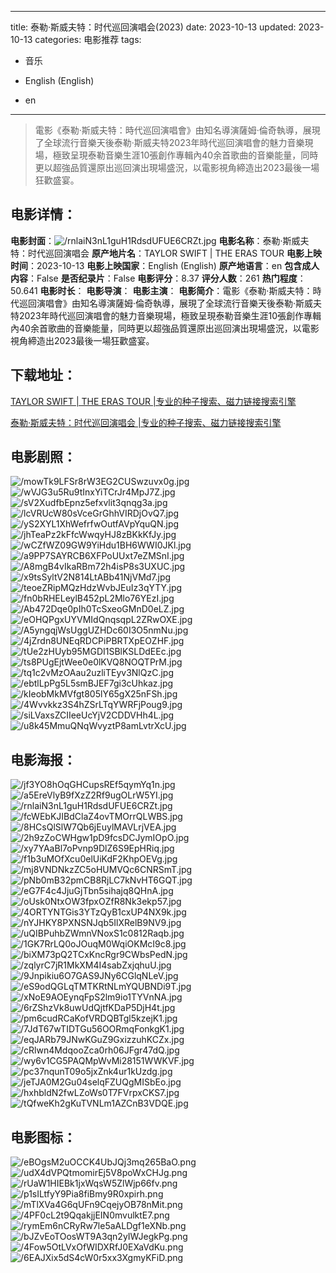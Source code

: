 
---
title: 泰勒·斯威夫特：时代巡回演唱会(2023)
date: 2023-10-13
updated: 2023-10-13
categories: 电影推荐
tags:
- 音乐

- English (English)
- en
---


> 電影《泰勒·斯威夫特：時代巡回演唱會》由知名導演薩姆·倫奇執導，展現了全球流行音樂天後泰勒·斯威夫特2023年時代巡回演唱會的魅力音樂現場，極致呈現泰勒音樂生涯10張創作專輯內40余首歌曲的音樂能量，同時更以超強品質還原出巡回演出現場盛況，以電影視角締造出2023最後一場狂歡盛宴。

## **电影详情**：

**电影封面**：<img src="https://image.tmdb.org/t/p/w200/rnlaiN3nL1guH1RdsdUFUE6CRZt.jpg" alt="/rnlaiN3nL1guH1RdsdUFUE6CRZt.jpg" title="/rnlaiN3nL1guH1RdsdUFUE6CRZt.jpg">
**电影名称**：泰勒·斯威夫特：时代巡回演唱会
**原产地片名**：TAYLOR SWIFT | THE ERAS TOUR
**电影上映时间**：2023-10-13
**电影上映国家**：English (English)
**原产地语言**：en
**包含成人内容**：False
**是否纪录片**：False
**电影评分**：8.37
**评分人数**：261
**热门程度**：50.641
**电影时长**：
**电影导演**：
**电影主演**：
**电影简介**：電影《泰勒·斯威夫特：時代巡回演唱會》由知名導演薩姆·倫奇執導，展現了全球流行音樂天後泰勒·斯威夫特2023年時代巡回演唱會的魅力音樂現場，極致呈現泰勒音樂生涯10張創作專輯內40余首歌曲的音樂能量，同時更以超強品質還原出巡回演出現場盛況，以電影視角締造出2023最後一場狂歡盛宴。

## **下载地址**：
[TAYLOR SWIFT | THE ERAS TOUR |专业的种子搜索、磁力链接搜索引擎](https://movie.amd794.com:2083/?search=TAYLOR%20SWIFT%20%7C%20THE%20ERAS%20TOUR&ordering=&mode=match_phrase&page_size=10&page=1)

[泰勒·斯威夫特：时代巡回演唱会 |专业的种子搜索、磁力链接搜索引擎](https://movie.amd794.com:2083/?search=%E6%B3%B0%E5%8B%92%C2%B7%E6%96%AF%E5%A8%81%E5%A4%AB%E7%89%B9%EF%BC%9A%E6%97%B6%E4%BB%A3%E5%B7%A1%E5%9B%9E%E6%BC%94%E5%94%B1%E4%BC%9A&ordering=&mode=match_phrase&page_size=10&page=1)
 

## **电影剧照**：
<img src="https://image.tmdb.org/t/p/original/mowTk9LFSr8rW3EG2CUSwzuvx0g.jpg" alt="/mowTk9LFSr8rW3EG2CUSwzuvx0g.jpg" title="/mowTk9LFSr8rW3EG2CUSwzuvx0g.jpg"><img src="https://image.tmdb.org/t/p/original/wVJG3u5Ru9tInxYiTCrJr4MpJ7Z.jpg" alt="/wVJG3u5Ru9tInxYiTCrJr4MpJ7Z.jpg" title="/wVJG3u5Ru9tInxYiTCrJr4MpJ7Z.jpg"><img src="https://image.tmdb.org/t/p/original/sV2XudfbEpnz5efxvlit3qnqg3a.jpg" alt="/sV2XudfbEpnz5efxvlit3qnqg3a.jpg" title="/sV2XudfbEpnz5efxvlit3qnqg3a.jpg"><img src="https://image.tmdb.org/t/p/original/lcVRUcW80sVceGrGhhVIRDjOvQ7.jpg" alt="/lcVRUcW80sVceGrGhhVIRDjOvQ7.jpg" title="/lcVRUcW80sVceGrGhhVIRDjOvQ7.jpg"><img src="https://image.tmdb.org/t/p/original/yS2XYL1XhWefrfwOutfAVpYquQN.jpg" alt="/yS2XYL1XhWefrfwOutfAVpYquQN.jpg" title="/yS2XYL1XhWefrfwOutfAVpYquQN.jpg"><img src="https://image.tmdb.org/t/p/original/jhTeaPz2kFfcWwqyHJ8zBKkKfJy.jpg" alt="/jhTeaPz2kFfcWwqyHJ8zBKkKfJy.jpg" title="/jhTeaPz2kFfcWwqyHJ8zBKkKfJy.jpg"><img src="https://image.tmdb.org/t/p/original/wCZfWZ09GW9YiHdu1BH6WWI0JKl.jpg" alt="/wCZfWZ09GW9YiHdu1BH6WWI0JKl.jpg" title="/wCZfWZ09GW9YiHdu1BH6WWI0JKl.jpg"><img src="https://image.tmdb.org/t/p/original/a9PP7SAYRCB6XFPoUUxt7eZMSnI.jpg" alt="/a9PP7SAYRCB6XFPoUUxt7eZMSnI.jpg" title="/a9PP7SAYRCB6XFPoUUxt7eZMSnI.jpg"><img src="https://image.tmdb.org/t/p/original/A8mgB4vIkaRBm72h4isP8s3UXUC.jpg" alt="/A8mgB4vIkaRBm72h4isP8s3UXUC.jpg" title="/A8mgB4vIkaRBm72h4isP8s3UXUC.jpg"><img src="https://image.tmdb.org/t/p/original/x9tsSyltV2N814LtABb41NjVMd7.jpg" alt="/x9tsSyltV2N814LtABb41NjVMd7.jpg" title="/x9tsSyltV2N814LtABb41NjVMd7.jpg"><img src="https://image.tmdb.org/t/p/original/teoeZRipMQzHdzWvbJEuIz3qYTY.jpg" alt="/teoeZRipMQzHdzWvbJEuIz3qYTY.jpg" title="/teoeZRipMQzHdzWvbJEuIz3qYTY.jpg"><img src="https://image.tmdb.org/t/p/original/fn0bRHELeylB452pL2Mlo76YEzI.jpg" alt="/fn0bRHELeylB452pL2Mlo76YEzI.jpg" title="/fn0bRHELeylB452pL2Mlo76YEzI.jpg"><img src="https://image.tmdb.org/t/p/original/Ab472Dqe0pIh0TcSxeoGMnD0eLZ.jpg" alt="/Ab472Dqe0pIh0TcSxeoGMnD0eLZ.jpg" title="/Ab472Dqe0pIh0TcSxeoGMnD0eLZ.jpg"><img src="https://image.tmdb.org/t/p/original/eOHQPgxUYVMIdQnqsqpL2ZRwOXE.jpg" alt="/eOHQPgxUYVMIdQnqsqpL2ZRwOXE.jpg" title="/eOHQPgxUYVMIdQnqsqpL2ZRwOXE.jpg"><img src="https://image.tmdb.org/t/p/original/A5yngqjWsUggUZHDc60I3O5nmNu.jpg" alt="/A5yngqjWsUggUZHDc60I3O5nmNu.jpg" title="/A5yngqjWsUggUZHDc60I3O5nmNu.jpg"><img src="https://image.tmdb.org/t/p/original/4jZrdn8UNEqRDCPiPBRTXpEOZHF.jpg" alt="/4jZrdn8UNEqRDCPiPBRTXpEOZHF.jpg" title="/4jZrdn8UNEqRDCPiPBRTXpEOZHF.jpg"><img src="https://image.tmdb.org/t/p/original/tUe2zHUyb95MGDI1SBlKSLDdEEc.jpg" alt="/tUe2zHUyb95MGDI1SBlKSLDdEEc.jpg" title="/tUe2zHUyb95MGDI1SBlKSLDdEEc.jpg"><img src="https://image.tmdb.org/t/p/original/ts8PUgEjtWee0e0lKVQ8NOQTPrM.jpg" alt="/ts8PUgEjtWee0e0lKVQ8NOQTPrM.jpg" title="/ts8PUgEjtWee0e0lKVQ8NOQTPrM.jpg"><img src="https://image.tmdb.org/t/p/original/tq1c2vMzOAau2uzliTEyv3NlQzC.jpg" alt="/tq1c2vMzOAau2uzliTEyv3NlQzC.jpg" title="/tq1c2vMzOAau2uzliTEyv3NlQzC.jpg"><img src="https://image.tmdb.org/t/p/original/ebtlLpPg5L5smBJEF7gi3cUhkaz.jpg" alt="/ebtlLpPg5L5smBJEF7gi3cUhkaz.jpg" title="/ebtlLpPg5L5smBJEF7gi3cUhkaz.jpg"><img src="https://image.tmdb.org/t/p/original/kIeobMkMVfgt805lY65gX25nFSh.jpg" alt="/kIeobMkMVfgt805lY65gX25nFSh.jpg" title="/kIeobMkMVfgt805lY65gX25nFSh.jpg"><img src="https://image.tmdb.org/t/p/original/4Wvvkkz3S4hZSrLTqYWRFjPoug9.jpg" alt="/4Wvvkkz3S4hZSrLTqYWRFjPoug9.jpg" title="/4Wvvkkz3S4hZSrLTqYWRFjPoug9.jpg"><img src="https://image.tmdb.org/t/p/original/siLVaxsZCIIeeUcYjV2CDDVHh4L.jpg" alt="/siLVaxsZCIIeeUcYjV2CDDVHh4L.jpg" title="/siLVaxsZCIIeeUcYjV2CDDVHh4L.jpg"><img src="https://image.tmdb.org/t/p/original/u8k45MmuQNqWvyztP8amLvtrXcU.jpg" alt="/u8k45MmuQNqWvyztP8amLvtrXcU.jpg" title="/u8k45MmuQNqWvyztP8amLvtrXcU.jpg">

## **电影海报**：
<img src="https://image.tmdb.org/t/p/original/jf3YO8hOqGHCupsREf5qymYq1n.jpg" alt="/jf3YO8hOqGHCupsREf5qymYq1n.jpg" title="/jf3YO8hOqGHCupsREf5qymYq1n.jpg"><img src="https://image.tmdb.org/t/p/original/a5EreVlyB9fXzZ2Rf9ugOLrW5YI.jpg" alt="/a5EreVlyB9fXzZ2Rf9ugOLrW5YI.jpg" title="/a5EreVlyB9fXzZ2Rf9ugOLrW5YI.jpg"><img src="https://image.tmdb.org/t/p/original/rnlaiN3nL1guH1RdsdUFUE6CRZt.jpg" alt="/rnlaiN3nL1guH1RdsdUFUE6CRZt.jpg" title="/rnlaiN3nL1guH1RdsdUFUE6CRZt.jpg"><img src="https://image.tmdb.org/t/p/original/fcWEbKJIBdClaZ4ovTMOrrQLWBS.jpg" alt="/fcWEbKJIBdClaZ4ovTMOrrQLWBS.jpg" title="/fcWEbKJIBdClaZ4ovTMOrrQLWBS.jpg"><img src="https://image.tmdb.org/t/p/original/8HCsQlSlW7Qb6jEuylMAVLrjVEA.jpg" alt="/8HCsQlSlW7Qb6jEuylMAVLrjVEA.jpg" title="/8HCsQlSlW7Qb6jEuylMAVLrjVEA.jpg"><img src="https://image.tmdb.org/t/p/original/2h9zZoCWHgw1pD9fcsDCJymIOpO.jpg" alt="/2h9zZoCWHgw1pD9fcsDCJymIOpO.jpg" title="/2h9zZoCWHgw1pD9fcsDCJymIOpO.jpg"><img src="https://image.tmdb.org/t/p/original/xy7YAaBl7oPvnp9DlZ6S9EpHRiq.jpg" alt="/xy7YAaBl7oPvnp9DlZ6S9EpHRiq.jpg" title="/xy7YAaBl7oPvnp9DlZ6S9EpHRiq.jpg"><img src="https://image.tmdb.org/t/p/original/f1b3uMOfXcu0elUiKdF2KhpOEVg.jpg" alt="/f1b3uMOfXcu0elUiKdF2KhpOEVg.jpg" title="/f1b3uMOfXcu0elUiKdF2KhpOEVg.jpg"><img src="https://image.tmdb.org/t/p/original/mj8VNDNkzZC5oHUMVQc6CNRSmT.jpg" alt="/mj8VNDNkzZC5oHUMVQc6CNRSmT.jpg" title="/mj8VNDNkzZC5oHUMVQc6CNRSmT.jpg"><img src="https://image.tmdb.org/t/p/original/pNb0mB32pmCB8RjLC7kNvHT6GQT.jpg" alt="/pNb0mB32pmCB8RjLC7kNvHT6GQT.jpg" title="/pNb0mB32pmCB8RjLC7kNvHT6GQT.jpg"><img src="https://image.tmdb.org/t/p/original/eG7F4c4JjuGjTbn5sihajq8QHnA.jpg" alt="/eG7F4c4JjuGjTbn5sihajq8QHnA.jpg" title="/eG7F4c4JjuGjTbn5sihajq8QHnA.jpg"><img src="https://image.tmdb.org/t/p/original/oUsk0NtxOW3fpxOZfR8Nk3ekp57.jpg" alt="/oUsk0NtxOW3fpxOZfR8Nk3ekp57.jpg" title="/oUsk0NtxOW3fpxOZfR8Nk3ekp57.jpg"><img src="https://image.tmdb.org/t/p/original/4ORTYNTGis3YTzQyB1cxUP4NX9k.jpg" alt="/4ORTYNTGis3YTzQyB1cxUP4NX9k.jpg" title="/4ORTYNTGis3YTzQyB1cxUP4NX9k.jpg"><img src="https://image.tmdb.org/t/p/original/nYJHKY8PXNSNJqb5IlXRelB9NV9.jpg" alt="/nYJHKY8PXNSNJqb5IlXRelB9NV9.jpg" title="/nYJHKY8PXNSNJqb5IlXRelB9NV9.jpg"><img src="https://image.tmdb.org/t/p/original/uQIBPuhbZWmnVNoxS1c0812Raqb.jpg" alt="/uQIBPuhbZWmnVNoxS1c0812Raqb.jpg" title="/uQIBPuhbZWmnVNoxS1c0812Raqb.jpg"><img src="https://image.tmdb.org/t/p/original/1GK7RrLQ0oJOuqM0WqiOKMcI9c8.jpg" alt="/1GK7RrLQ0oJOuqM0WqiOKMcI9c8.jpg" title="/1GK7RrLQ0oJOuqM0WqiOKMcI9c8.jpg"><img src="https://image.tmdb.org/t/p/original/biXM73pQ2TCxKncRgr9CWbsPedN.jpg" alt="/biXM73pQ2TCxKncRgr9CWbsPedN.jpg" title="/biXM73pQ2TCxKncRgr9CWbsPedN.jpg"><img src="https://image.tmdb.org/t/p/original/zqlyrC7jR1MkXM4I4sabZxjqhuU.jpg" alt="/zqlyrC7jR1MkXM4I4sabZxjqhuU.jpg" title="/zqlyrC7jR1MkXM4I4sabZxjqhuU.jpg"><img src="https://image.tmdb.org/t/p/original/9Jnpikiu6O7GAS9JNy6CGlqNLeV.jpg" alt="/9Jnpikiu6O7GAS9JNy6CGlqNLeV.jpg" title="/9Jnpikiu6O7GAS9JNy6CGlqNLeV.jpg"><img src="https://image.tmdb.org/t/p/original/eS9odQGLqTMTKRtNLmYQUBNDi9T.jpg" alt="/eS9odQGLqTMTKRtNLmYQUBNDi9T.jpg" title="/eS9odQGLqTMTKRtNLmYQUBNDi9T.jpg"><img src="https://image.tmdb.org/t/p/original/xNoE9AOEynqFpS2lm9io1TYVnNA.jpg" alt="/xNoE9AOEynqFpS2lm9io1TYVnNA.jpg" title="/xNoE9AOEynqFpS2lm9io1TYVnNA.jpg"><img src="https://image.tmdb.org/t/p/original/6rZShzVk8uwUdQjtfKDaP5DjH4t.jpg" alt="/6rZShzVk8uwUdQjtfKDaP5DjH4t.jpg" title="/6rZShzVk8uwUdQjtfKDaP5DjH4t.jpg"><img src="https://image.tmdb.org/t/p/original/pm6cudRCaKofVRDQBTgl5kzejK1.jpg" alt="/pm6cudRCaKofVRDQBTgl5kzejK1.jpg" title="/pm6cudRCaKofVRDQBTgl5kzejK1.jpg"><img src="https://image.tmdb.org/t/p/original/7JdT67wTIDTGu56OORmqFonkgK1.jpg" alt="/7JdT67wTIDTGu56OORmqFonkgK1.jpg" title="/7JdT67wTIDTGu56OORmqFonkgK1.jpg"><img src="https://image.tmdb.org/t/p/original/eqJARb79JNwKGuZ9GxizzuhKCZx.jpg" alt="/eqJARb79JNwKGuZ9GxizzuhKCZx.jpg" title="/eqJARb79JNwKGuZ9GxizzuhKCZx.jpg"><img src="https://image.tmdb.org/t/p/original/cRlwn4MdqooZca0rh06JFgr47dQ.jpg" alt="/cRlwn4MdqooZca0rh06JFgr47dQ.jpg" title="/cRlwn4MdqooZca0rh06JFgr47dQ.jpg"><img src="https://image.tmdb.org/t/p/original/wy6v1CG5PAQMpWvMi28151WWKVF.jpg" alt="/wy6v1CG5PAQMpWvMi28151WWKVF.jpg" title="/wy6v1CG5PAQMpWvMi28151WWKVF.jpg"><img src="https://image.tmdb.org/t/p/original/pc37nqunT09o5jxZnk4ur1kUzdg.jpg" alt="/pc37nqunT09o5jxZnk4ur1kUzdg.jpg" title="/pc37nqunT09o5jxZnk4ur1kUzdg.jpg"><img src="https://image.tmdb.org/t/p/original/jeTJA0M2Gu04selqFZUQgMISbEo.jpg" alt="/jeTJA0M2Gu04selqFZUQgMISbEo.jpg" title="/jeTJA0M2Gu04selqFZUQgMISbEo.jpg"><img src="https://image.tmdb.org/t/p/original/hxhbldN2fwLZoWs0T7FVrpxCKS7.jpg" alt="/hxhbldN2fwLZoWs0T7FVrpxCKS7.jpg" title="/hxhbldN2fwLZoWs0T7FVrpxCKS7.jpg"><img src="https://image.tmdb.org/t/p/original/tQfweKh2gKuTVNLm1AZCnB3VDQE.jpg" alt="/tQfweKh2gKuTVNLm1AZCnB3VDQE.jpg" title="/tQfweKh2gKuTVNLm1AZCnB3VDQE.jpg">

## **电影图标**：
<img src="https://image.tmdb.org/t/p/original/eBOgsM2uOCCK4UbJQj3mq265BaO.png" alt="/eBOgsM2uOCCK4UbJQj3mq265BaO.png" title="/eBOgsM2uOCCK4UbJQj3mq265BaO.png"><img src="https://image.tmdb.org/t/p/original/udX4dVPQtmomirEj5V8poWxCHJg.png" alt="/udX4dVPQtmomirEj5V8poWxCHJg.png" title="/udX4dVPQtmomirEj5V8poWxCHJg.png"><img src="https://image.tmdb.org/t/p/original/rUaW1HIEBk1jxWqsW5ZlWjp66fv.png" alt="/rUaW1HIEBk1jxWqsW5ZlWjp66fv.png" title="/rUaW1HIEBk1jxWqsW5ZlWjp66fv.png"><img src="https://image.tmdb.org/t/p/original/p1sILtfyY9Pia8fiBmy9R0xpirh.png" alt="/p1sILtfyY9Pia8fiBmy9R0xpirh.png" title="/p1sILtfyY9Pia8fiBmy9R0xpirh.png"><img src="https://image.tmdb.org/t/p/original/mTlXVa4G6qUFn9CqejyOB78nMit.png" alt="/mTlXVa4G6qUFn9CqejyOB78nMit.png" title="/mTlXVa4G6qUFn9CqejyOB78nMit.png"><img src="https://image.tmdb.org/t/p/original/4PF0cL2t9QqakjjEIN0mvulktE7.png" alt="/4PF0cL2t9QqakjjEIN0mvulktE7.png" title="/4PF0cL2t9QqakjjEIN0mvulktE7.png"><img src="https://image.tmdb.org/t/p/original/rymEm6nCRyRw7le5aALDgf1eXNb.png" alt="/rymEm6nCRyRw7le5aALDgf1eXNb.png" title="/rymEm6nCRyRw7le5aALDgf1eXNb.png"><img src="https://image.tmdb.org/t/p/original/bJZvEoTOosWT9A3qn2yIWJegkPg.png" alt="/bJZvEoTOosWT9A3qn2yIWJegkPg.png" title="/bJZvEoTOosWT9A3qn2yIWJegkPg.png"><img src="https://image.tmdb.org/t/p/original/4Fow5OtLVxOfWIDXRfJ0EXaVdKu.png" alt="/4Fow5OtLVxOfWIDXRfJ0EXaVdKu.png" title="/4Fow5OtLVxOfWIDXRfJ0EXaVdKu.png"><img src="https://image.tmdb.org/t/p/original/6EAJXix5dS4cW0r5xx3XgmyKFiD.png" alt="/6EAJXix5dS4cW0r5xx3XgmyKFiD.png" title="/6EAJXix5dS4cW0r5xx3XgmyKFiD.png">
